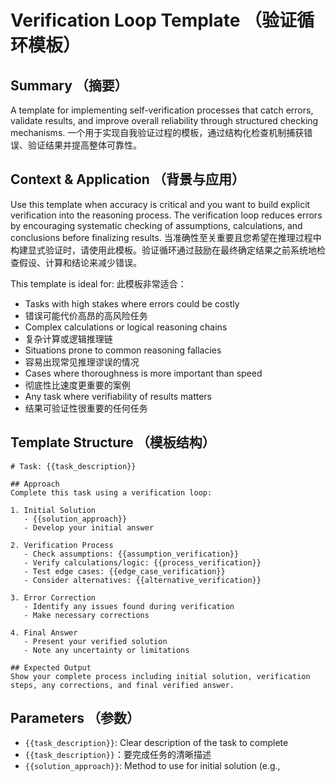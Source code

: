 # Verification Loop Template （验证循环模板）

## Summary （摘要）
A template for implementing self-verification processes that catch errors, validate results, and improve overall reliability through structured checking mechanisms.
一个用于实现自我验证过程的模板，通过结构化检查机制捕获错误、验证结果并提高整体可靠性。

## Context & Application （背景与应用）
Use this template when accuracy is critical and you want to build explicit verification into the reasoning process. The verification loop reduces errors by encouraging systematic checking of assumptions, calculations, and conclusions before finalizing results.
当准确性至关重要且您希望在推理过程中构建显式验证时，请使用此模板。验证循环通过鼓励在最终确定结果之前系统地检查假设、计算和结论来减少错误。

This template is ideal for:
此模板非常适合：
- Tasks with high stakes where errors could be costly
- 错误可能代价高昂的高风险任务
- Complex calculations or logical reasoning chains
- 复杂计算或逻辑推理链
- Situations prone to common reasoning fallacies
- 容易出现常见推理谬误的情况
- Cases where thoroughness is more important than speed
- 彻底性比速度更重要的案例
- Any task where verifiability of results matters
- 结果可验证性很重要的任何任务

## Template Structure （模板结构）

```
# Task: {{task_description}}

## Approach
Complete this task using a verification loop:

1. Initial Solution
   - {{solution_approach}}
   - Develop your initial answer

2. Verification Process
   - Check assumptions: {{assumption_verification}}
   - Verify calculations/logic: {{process_verification}}
   - Test edge cases: {{edge_case_verification}}
   - Consider alternatives: {{alternative_verification}}

3. Error Correction
   - Identify any issues found during verification
   - Make necessary corrections

4. Final Answer
   - Present your verified solution
   - Note any uncertainty or limitations

## Expected Output
Show your complete process including initial solution, verification steps, any corrections, and final verified answer.
```

## Parameters （参数）

- `{{task_description}}`: Clear description of the task to complete
- `{{task_description}}`：要完成任务的清晰描述
- `{{solution_approach}}`: Method to use for initial solution (e.g.,